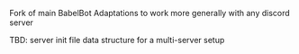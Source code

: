 Fork of main BabelBot
Adaptations to work more generally with any discord server

TBD:
  server init file
  data structure for a multi-server setup
